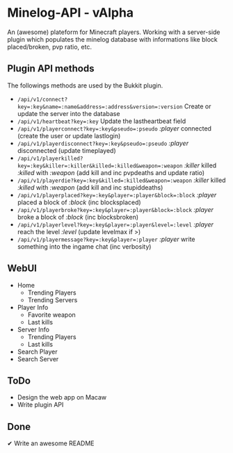 # Minelog-API - vAlpha

An (awesome) plateform for Minecraft players. Working with a server-side plugin which populates the minelog database with informations like block placed/broken, pvp ratio, etc.

## Plugin API methods
The followings methods are used by the Bukkit plugin.

* ``` /api/v1/connect?key=:key&name=:name&address=:address&version=:version ``` Create or update the server into the database
* ``` /api/v1/heartbeat?key=:key ``` Update the lastheartbeat field
* ``` /api/v1/playerconnect?key=:key&pseudo=:pseudo ``` *:player* connected (create the user or update  lastlogin)
* ``` /api/v1/playerdisconnect?key=:key&pseudo=:pseudo ``` *:player* disconnected (update timeplayed)
* ``` /api/v1/playerkilled?key=:key&killer=:killer&killed=:killed&weapon=:weapon ``` *:killer* killed *:killed* with *:weapon* (add kill and inc pvpdeaths and update ratio)
* ``` /api/v1/playerdie?key=:key&killed=:killed&weapon=:weapon ``` *:killer* killed *:killed* with *:weapon* (add kill and inc stupiddeaths)
* ``` /api/v1/playerplaced?key=:key&player=:player&block=:block ``` *:player* placed a block of *:block* (inc blocksplaced)
* ``` /api/v1/playerbroke?key=:key&player=:player&block=:block ``` *:player* broke a block of *:block* (inc blocksbroken)
* ``` /api/v1/playerlevel?key=:key&player=:player&level=:level ``` *:player* reach the level *:level* (update levelmax if >)
* ``` /api/v1/playermessage?key=:key&player=:player ``` *:player* write something into the ingame chat (inc verbosity)

## WebUI

* Home
  * Trending Players
  * Trending Servers
* Player Info
  * Favorite weapon
  * Last kills
* Server Info
  * Trending Players
  * Last kills
* Search Player
* Search Server

## ToDo
  * Design the web app on Macaw
  * Write plugin API

## Done
  ✔ Write an awesome README
